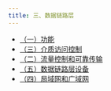```yaml
---
title: 三、数据链路层
---
```


- <a href="/notes408/posts/计网笔记/三数据链路层/一功能"> （一）功能 </a>
- <a href="/notes408/posts/计网笔记/三数据链路层/三介质访问控制"> （三）介质访问控制 </a>
- <a href="/notes408/posts/计网笔记/三数据链路层/二流量控制和可靠传输"> （二）流量控制和可靠传输 </a>
- <a href="/notes408/posts/计网笔记/三数据链路层/五数据链路层设备"> （五）数据链路层设备 </a>
- <a href="/notes408/posts/计网笔记/三数据链路层/四局域网和广域网"> （四）局域网和广域网 </a>


